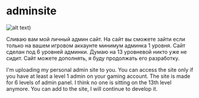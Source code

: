 # adminsite
![alt text]([https://raw.githubusercontent.com/sprite-crmp/webhost/refs/heads/main/adminsite.jpg]))

Сливаю вам мой личный админ сайт. На сайт вы сможете зайти если только на вашем игровом аккаунте минимум админка 1 уровня. Сайт сделан под 6 уровней админки. Думаю на 13 уровневой никто уже не сидит. Сайт можете дополнять, я буду продолжать его разработку.

I'm uploading my personal admin site to you. You can access the site only if you have at least a level 1 admin on your gaming account. The site is made for 6 levels of admin panel. I think no one is sitting on the 13th level anymore. You can add to the site, I will continue to develop it.

